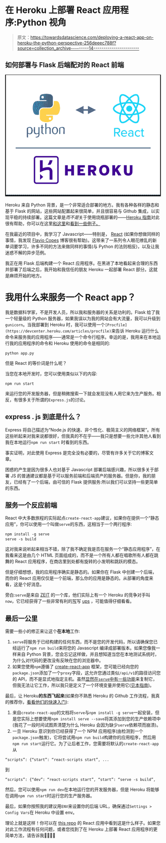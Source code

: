 # 在 Heroku 上部署 React 应用程序:Python 视角

> 原文：<https://towardsdatascience.com/deploying-a-react-app-on-heroku-the-python-perspective-256deeec788f?source=collection_archive---------14----------------------->

## 如何部署与 Flask 后端配对的 React 前端

![](img/7677413a1633f7c86df36feeca8feff5.png)

Heroku 来自 Python 背景，是一个非常适合部署的地方。我有各种各样的静态和基于 Flask 的网站，这些网站配置起来很简单，并且很容易与 Github 集成，以实现平稳的持续部署。这篇文章是*而不是*关于使用烧瓶部署的——[Heroku 指南](https://devcenter.heroku.com/articles/deploying-python)对此很有帮助，你可以在这里[和这里](https://github.com/archydeberker/ski-monitor)和[看到一些例子。](https://github.com/archydeberker/burnsbot)

在我最近的项目中，我学习了 Javascript——特别是， [React](https://reactjs.org/tutorial/tutorial.html) (如果你想做同样的事情，我发现 [Flavio Copes](https://flaviocopes.com) 博客很有帮助)。这带来了一系列令人眼花缭乱的新单词要学习，许多不同的方法来做同样的事情(与 Python 的法则相反)，以及让我迷惑不解的异步范例。

我正在用 Flask 后端构建一个 React 应用程序。在黑进了本地看起来合理的东西并部署了后端之后，我开始和我信任的朋友 Heroku 一起部署 React 部分。这就是麻烦开始的地方。

# **我用什么来服务一个 React app？**

我是数据科学家，不是开发人员，所以我和服务器的关系是功利的。Flask 给了我一个轻量级的 Python 服务器，如果我误以为我的网站会有大流量，我可以升级到`gunicorn`。当我部署到 Heroku 时，我可以使用一个`[Procfile](https://devcenter.heroku.com/articles/procfile)`来告诉 Heroku 运行什么命令来服务我的应用程序——通常是一个命令行程序。幸运的是，我用来在本地运行我的应用程序的命令和 Heroku 使用的命令是相同的:

```
python app.py
```

但是 React 的等价词是什么呢？

当您在本地开发时，您可以使用类似以下的内容:

```
npm run start
```

来运行您的开发服务器，但是稍微搜索一下就会发现没有人用它来为生产服务。相反，有很多关于所谓的`Express.js`的讨论。

## **express . js 到底是什么？**

Express 将自己描述为“Node.js 的快速、非个性化、极简主义的网络框架”。所有这些听起来对我来说都很好，但我真的不在乎——我只是想要一些允许其他人看到我在本地运行`npm run start` 时看到的东西。

事实证明，对此使用 Express 是完全没有必要的，尽管有许多关于它的博客文章。

困惑的产生是因为很多人也对基于 Javascript 部署后端感兴趣，所以很多关于部署 JS 的普通建议都是基于可以服务前端和后端资产的服务器。但是你，我的朋友，已经有了一个后端，由可信的 Flask 提供服务:所以我们可以坚持一些更简单的东西。

## **服务一个反应前端**

React 中大多数旅程的实际起点`create-react-app`建议，如果你在提供一个“静态应用”，你可以使用一个叫做`serve`的东西，这相当于一个两行程序:

```
npm install -g serve
serve -s build
```

这对我来说听起来相当不错，除了我不确定我是否在服务一个“静态应用程序”，在我看来这是由几个 HTML 页面组成的，而不是一个所有人都在唱歌所有人都在跳舞的 React 应用程序，在商店里到处都有旋转的小发明和跳跃的模态。

但是仔细想想，我的应用程序确实是静态的。如果你在 Flask 中创建一个后端，而你的 React 应用仅仅是一个前端，那么你的应用是静态的。从部署的角度来看，这是个好消息。

旁白:`serve`是来自 [ZEIT](https://zeit.co) 的一个库，他们实际上有一个 Heroku 的竞争对手叫`now`，它已经获得了一些非常有利的[写](https://www.google.com/search?client=safari&rls=en&q=NOW+vs.+heroku&ie=UTF-8&oe=UTF-8)写 [ups](https://www.benstanfield.io/projects/deploy.html) ，可能值得仔细看看。

## **最后一公里**

需要一些小的修正来让这个**在本地**工作:

1.  `serve`将服务于已经构建的任何东西，而不是您的开发代码，所以请确保您已经运行了`npm run build`来将您的 Javascript 编译成部署版本。如果您像我一样来自 Python 背景，您会忘记这样做，并且想知道当您在本地测试系统时，为什么对代码的更改没有反映在您的浏览器中。
2.  如果您使用`npm`遵循了 [create-react-app](https://create-react-app.dev) 框架，您可能已经向您的`package.json`添加了一个`proxy`字段，这允许您通过类似`/api/v1`的路径访问您的 API，而不是显式地指定主机。虽然[显然在`serve`中有一些功能](https://github.com/zeit/serve/issues/315)来复制它，但我无法让它工作，所以我只是定义了一个环境变量并使用它([见本指南](https://medium.com/@trekinbami/using-environment-variables-in-react-6b0a99d83cf5))。

最后，让 Heroku**的东西飞起来**(如果你不熟悉 Heroku 的 Github 工作流程，我真的推荐你，[看看他们的快速入门](https://devcenter.heroku.com/articles/git)):

1.  来自`create-react-app`的文档将`serve`与`npm install -g serve`一起安装，但是您实际上想要使用`npm install serve --save`将其添加到您的生产依赖项中(我花了一段时间试图弄清楚为什么 Heroku 会因为缺少`serve`依赖项而崩溃)。
2.  一旦 Heroku 意识到你已经获得了一个 NPM 应用程序(由检测到一个`package.json`触发)，它将尝试用`npm run build`构建你的应用程序，然后用`npm run start`运行它。为了让后者工作，您需要将默认的`create-react-app`从

```
“scripts”: {“start”: “react-scripts start”, ...
```

到

```
“scripts”: {“dev”: “react-scripts start”, “start”: “serve -s build”,
```

然后，您可以使用`npm run dev`在本地运行您的开发服务器，但是 Heroku 将能够在调用`npm run start`时运行您的生产服务器。

最后，如果你按照我的建议用`ENV`来设置你的后端 URL，确保通过`Settings > Config Vars`在 Heroku 中设置 env。

理论上就是这样！你可以在 [this repo](https://github.com/archydeberker/wildly-monitor/tree/deploy-static) 的 React 应用中看到这是什么样子。如果您对此工作流程有任何问题，或者您找到了在 Heroku 上部署 React 应用程序的更简单方法，请告诉我🤖🎉👯‍♀️